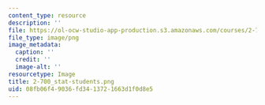 ```yaml
---
content_type: resource
description: ''
file: https://ol-ocw-studio-app-production.s3.amazonaws.com/courses/2-700-principles-of-naval-architecture-fall-2014/08fb06f49036fd3413721663d1f0d8e5_2-700_stat-students.png
file_type: image/png
image_metadata:
  caption: ''
  credit: ''
  image-alt: ''
resourcetype: Image
title: 2-700_stat-students.png
uid: 08fb06f4-9036-fd34-1372-1663d1f0d8e5
---
```

